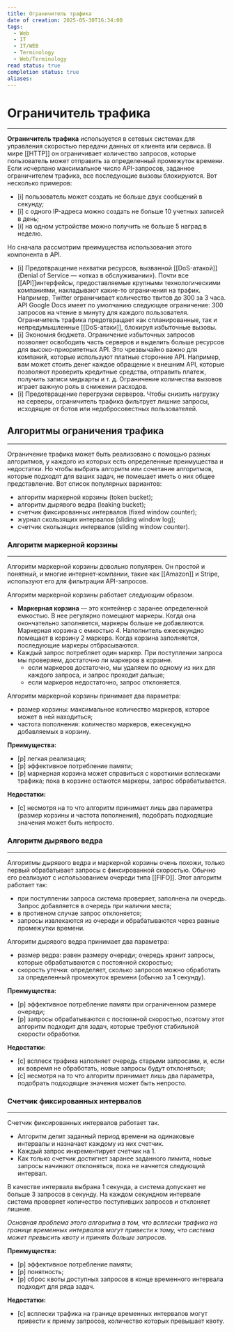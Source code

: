 ```yaml
---
title: Ограничитель трафика
date of creation: 2025-05-30T16:34:00
tags:
  - Web
  - IT
  - IT/WEB
  - Terminology
  - Web/Terminology
read status: true
completion status: true
aliases:
---
```

# Ограничитель трафика
---

**Ограничитель трафика** используется в сетевых системах для управления скоростью передачи данных от клиента или сервиса. В мире [[HTTP]] он ограничивает количество запросов, которые пользователь может отправить за определенный промежуток времени. Если исчерпано максимальное число API-запросов, заданное ограничителем трафика, все последующие вызовы блокируются. Вот несколько примеров:

- [i] пользователь может создать не больше двух сообщений в секунду;
- [i] с одного IP-адреса можно создать не больше 10 учетных записей в день;
- [i] на одном устройстве можно получить не больше 5 наград в неделю.

Но сначала рассмотрим преимущества использования этого компонента в API.

- [i] Предотвращение нехватки ресурсов, вызванной [[DoS-атакой]] (Denial of Service — «отказ в обслуживании»). Почти все [[API]]интерфейсы, предоставляемые крупными технологическими компаниями, накладывают какие-то ограничения на трафик. Например, Twitter ограничивает количество твитов до 300 за 3 часа. API Google Docs имеет по умолчанию следующее ограничение: 300 запросов на чтение в минуту для каждого пользователя. Ограничитель трафика предотвращает как спланированные, так и непредумышленные [[DoS-атаки]], блокируя избыточные вызовы.
- [i] Экономия бюджета. Ограничение избыточных запросов позволяет освободить часть серверов и выделить больше ресурсов для высоко-приоритетных API. Это чрезвычайно важно для компаний, которые используют платные сторонние API. Например, вам может стоить денег каждое обращение к внешним API, которые позволяют проверить кредитные средства, отправить платеж, получить записи медкарты и т. д. Ограничение количества вызовов играет важную роль в снижении расходов.
- [i] Предотвращение перегрузки серверов. Чтобы снизить нагрузку на серверы, ограничитель трафика фильтрует лишние запросы, исходящие от ботов или недобросовестных пользователей.


## Алгоритмы ограничения трафика
---

Ограничение трафика может быть реализовано с помощью разных алгоритмов, у каждого из которых есть определенные преимущества и недостатки. Но чтобы выбрать алгоритм или сочетание алгоритмов, которые подходят для ваших задач, не помешает иметь о них общее представление. Вот список популярных вариантов:

-  алгоритм маркерной корзины (token bucket);
-  алгоритм дырявого ведра (leaking bucket);
-  счетчик фиксированных интервалов (fixed window counter);
-  журнал скользящих интервалов (sliding window log);
-  счетчик скользящих интервалов (sliding window counter).

### Алгоритм маркерной корзины
---
Алгоритм маркерной корзины довольно популярен. Он простой и понятный, и многие интернет-компании, такие как [[Amazon]] и Stripe, используют его для фильтрации API-запросов.

Алгоритм маркерной корзины работает следующим образом.

- **Маркерная корзина** — это контейнер с заранее определенной емкостью. В нее регулярно помещают маркеры. Когда она окончательно заполняется, маркеры больше не добавляются. Маркерная корзина с емкостью 4. Наполнитель ежесекундно помещает в корзину 2 маркера. Когда корзина заполняется, последующие маркеры отбрасываются.
- Каждый запрос потребляет один маркер. При поступлении запроса мы проверяем, достаточно ли маркеров в корзине.
	- если маркеров достаточно, мы удаляем по одному из них для каждого запроса, и запрос проходит дальше;
	- если маркеров недостаточно, запрос отклоняется.

Алгоритм маркерной корзины принимает два параметра:
- размер корзины: максимальное количество маркеров, которое может в ней находиться;
- частота пополнения: количество маркеров, ежесекундно добавляемых в корзину.

**Преимущества:**

- [p] легкая реализация;
- [p] эффективное потребление памяти;
- [p] маркерная корзина может справиться с короткими всплесками трафика; пока в корзине остаются маркеры, запрос обрабатывается.

**Недостатки:**

- [c] несмотря на то что алгоритм принимает лишь два параметра (размер корзины и частота пополнения), подобрать подходящие значения может быть непросто.


### Алгоритм дырявого ведра
---

Алгоритмы дырявого ведра и маркерной корзины очень похожи, только первый обрабатывает запросы с фиксированной скоростью. Обычно его реализуют с использованием очереди типа [[FIFO]]. Этот алгоритм работает так:

- при поступлении запроса система проверяет, заполнена ли очередь. Запрос добавляется в очередь при наличии места;
- в противном случае запрос отклоняется;
- запросы извлекаются из очереди и обрабатываются через равные промежутки времени.

Алгоритм дырявого ведра принимает два параметра:

- размер ведра: равен размеру очереди; очередь хранит запросы, которые обрабатываются с постоянной скоростью;
- скорость утечки: определяет, сколько запросов можно обработать за определенный промежуток времени (обычно за 1 секунду).

**Преимущества:**

- [p] эффективное потребление памяти при ограниченном размере очереди;
- [p]  запросы обрабатываются с постоянной скоростью, поэтому этот алгоритм подходит для задач, которые требуют стабильной скорости обработки.

**Недостатки:**

- [c] всплеск трафика наполняет очередь старыми запросами, и, если их вовремя не обработать, новые запросы будут отклоняться;
- [c] несмотря на то что алгоритм принимает лишь два параметра, подобрать подходящие значения может быть непросто. 


### Счетчик фиксированных интервалов
---

Счетчик фиксированных интервалов работает так.

- Алгоритм делит заданный период времени на одинаковые интервалы и назначает каждому из них счетчик.
- Каждый запрос инкрементирует счетчик на 1.
- Как только счетчик достигнет заранее заданного лимита, новые запросы начинают отклоняться, пока не начнется следующий интервал.

В качестве интервала выбрана 1 секунда, а система допускает не больше 3 запросов в секунду. На каждом секундном интервале система проверяет количество поступивших запросов и отклоняет лишние.

*Основная проблема этого алгоритма в том, что всплески трафика на границе временных интервалов могут привести к тому, что система может превысить квоту и принять больше запросов.*

**Преимущества:**

- [p] эффективное потребление памяти;
- [p] понятность;
- [p] сброс квоты доступных запросов в конце временного интервала подходит для ряда задач.

**Недостатки:**

- [c] всплески трафика на границе временных интервалов могут привести к приему запросов, количество которых превышает квоту.

